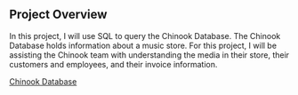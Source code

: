 ## Project Overview
In this project, I will use SQL to query the Chinook Database. The Chinook Database holds information about a music store. For this project, I will be assisting the Chinook team with understanding the media in their store, their customers and employees, and their invoice information.

[Chinook Database](https://video.udacity-data.com/topher/2021/March/6053d783_chinook-db/chinook-db.zip)

